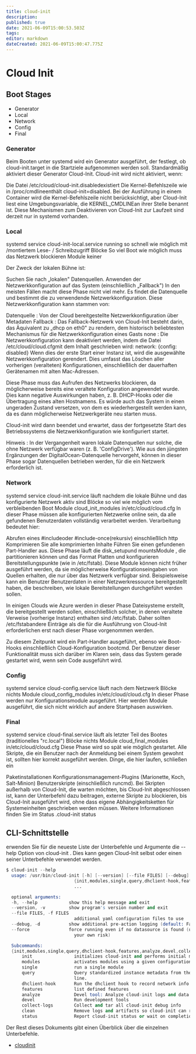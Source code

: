 ```yaml
---
title: cloud-init
description: 
published: true
date: 2021-06-09T15:00:53.503Z
tags: 
editor: markdown
dateCreated: 2021-06-09T15:00:47.775Z
---
```


# Cloud Init

## Boot Stages

* Generator
* Local
* Network
* Config
* Final

### Generator

Beim Booten unter systemd wird ein Generator ausgeführt, der festlegt, ob cloud-init.target in die Startziele aufgenommen werden soll. Standardmäßig aktiviert dieser Generator Cloud-Init. Cloud-init wird nicht aktiviert, wenn:

Die Datei /etc/cloud/cloud-init.disabledexistiert
Die Kernel-Befehlszeile wie in /proc/cmdlineenthält cloud-init=disabled. Bei der Ausführung in einem Container wird die Kernel-Befehlszeile nicht berücksichtigt, aber Cloud-Init liest eine Umgebungsvariable, die KERNEL_CMDLINEan ihrer Stelle benannt ist.
Diese Mechanismen zum Deaktivieren von Cloud-Init zur Laufzeit sind derzeit nur in systemd vorhanden.

### Local

systemd service    cloud-init-local.service
running     so schnell wie möglich mit /montiertem Lese- / Schreibzugriff
Blöcke    So viel Boot wie möglich muss das Netzwerk blockieren
Module    keiner

Der Zweck der lokalen Bühne ist:

Suchen Sie nach „lokalen" Datenquellen.
Anwenden der Netzwerkkonfiguration auf das System (einschließlich „Fallback")
In den meisten Fällen macht diese Phase nicht viel mehr. Es findet die Datenquelle und bestimmt die zu verwendende Netzwerkkonfiguration. Diese Netzwerkkonfiguration kann stammen von:

Datenquelle : Von der Cloud bereitgestellte Netzwerkkonfiguration über Metadaten
Fallback : Das Fallback-Netzwerk von Cloud-Init besteht darin, das Äquivalent zu „dhcp on eth0" zu rendern, dem historisch beliebtesten Mechanismus für die Netzwerkkonfiguration eines Gasts
none : Die Netzwerkkonfiguration kann deaktiviert werden, indem die Datei /etc/cloud/cloud.cfgmit dem Inhalt geschrieben wird: network: {config: disabled}
Wenn dies der erste Start einer Instanz ist, wird die ausgewählte Netzwerkkonfiguration gerendert. Dies umfasst das Löschen aller vorherigen (veralteten) Konfigurationen, einschließlich der dauerhaften Gerätenamen mit alten Mac-Adressen.

Diese Phase muss das Aufrufen des Netzwerks blockieren, da möglicherweise bereits eine veraltete Konfiguration angewendet wurde. Dies kann negative Auswirkungen haben, z. B. DHCP-Hooks oder die Übertragung eines alten Hostnamens. Es würde auch das System in einen ungeraden Zustand versetzen, von dem es wiederhergestellt werden kann, da es dann möglicherweise Netzwerkgeräte neu starten muss.

Cloud-init wird dann beendet und erwartet, dass der fortgesetzte Start des Betriebssystems die Netzwerkkonfiguration wie konfiguriert startet.

Hinweis : In der Vergangenheit waren lokale Datenquellen nur solche, die ohne Netzwerk verfügbar waren (z. B. 'ConfigDrive'). Wie aus den jüngsten Ergänzungen der DigitalOcean-Datenquelle hervorgeht, können in dieser Phase sogar Datenquellen betrieben werden, für die ein Netzwerk erforderlich ist.


### Network

systemd service    cloud-init.service
läuft    nachdem die lokale Bühne und das konfigurierte Netzwerk aktiv sind
Blöcke    so viel wie möglich vom verbleibenden Boot
Module    cloud_init_modules in/etc/cloud/cloud.cfg
In dieser Phase müssen alle konfigurierten Netzwerke online sein, da alle gefundenen Benutzerdaten vollständig verarbeitet werden. Verarbeitung bedeutet hier:

Abrufen eines #includeoder #include-once(rekursiv) einschließlich http
Komprimieren Sie alle komprimierten Inhalte
Führen Sie einen gefundenen Part-Handler aus.
Diese Phase läuft die disk_setupund mountsModule , die partitionieren können und das Format Platten und konfigurieren Bereitstellungspunkte (wie in /etc/fstab). Diese Module können nicht früher ausgeführt werden, da sie möglicherweise Konfigurationseingaben von Quellen erhalten, die nur über das Netzwerk verfügbar sind. Beispielsweise kann ein Benutzer Benutzerdaten in einer Netzwerkressource bereitgestellt haben, die beschreiben, wie lokale Bereitstellungen durchgeführt werden sollen.

In einigen Clouds wie Azure werden in dieser Phase Dateisysteme erstellt, die bereitgestellt werden sollen, einschließlich solcher, in denen veraltete Verweise (vorherige Instanz) enthalten sind /etc/fstab. Daher sollten /etc/fstabandere Einträge als die für die Ausführung von Cloud-Init erforderlichen erst nach dieser Phase vorgenommen werden.

Zu diesem Zeitpunkt wird ein Part-Handler ausgeführt, ebenso wie Boot-Hooks einschließlich Cloud-Konfiguration bootcmd. Der Benutzer dieser Funktionalität muss sich darüber im Klaren sein, dass das System gerade gestartet wird, wenn sein Code ausgeführt wird.

### Config

systemd service    cloud-config.service
läuft    nach dem Netzwerk
Blöcke    nichts
Module    cloud_config_modules in/etc/cloud/cloud.cfg
In dieser Phase werden nur Konfigurationsmodule ausgeführt. Hier werden Module ausgeführt, die sich nicht wirklich auf andere Startphasen auswirken.

### Final

systemd service    cloud-final.service
läuft    als letzter Teil des Bootes (traditionelles "rc.local")
Blöcke    nichts
Module    cloud_final_modules in/etc/cloud/cloud.cfg
Diese Phase wird so spät wie möglich gestartet. Alle Skripte, die ein Benutzer nach der Anmeldung bei einem System gewohnt ist, sollten hier korrekt ausgeführt werden. Dinge, die hier laufen, schließen ein

Paketinstallationen
Konfigurationsmanagement-Plugins (Marionette, Koch, Salt-Minion)
Benutzerskripte (einschließlich runcmd).
Bei Skripten außerhalb von Cloud-Init, die warten möchten, bis Cloud-Init abgeschlossen ist, kann der Unterbefehl dazu beitragen, externe Skripte zu blockieren, bis Cloud-Init ausgeführt wird, ohne dass eigene Abhängigkeitsketten für Systemeinheiten geschrieben werden müssen. Weitere Informationen finden Sie im Status .cloud-init status

## CLI-Schnittstelle

erwenden Sie für die neueste Liste der Unterbefehle und Argumente die --help Option von cloud-init . Dies kann gegen Cloud-Init selbst oder einen seiner Unterbefehle verwendet werden.

```s
$ cloud-init --help
  usage: /usr/bin/cloud-init [-h] [--version] [--file FILES] [--debug] [--force]
                          {init,modules,single,query,dhclient-hook,features,analyze,devel,collect-logs,clean,status}
                          ...

  optional arguments:
  -h, --help            show this help message and exit
  --version, -v         show program's version number and exit
  --file FILES, -f FILES
                          additional yaml configuration files to use
  --debug, -d           show additional pre-action logging (default: False)
  --force               force running even if no datasource is found (use at
                          your own risk)

  Subcommands:
  {init,modules,single,query,dhclient-hook,features,analyze,devel,collect-logs,clean,status}
      init                initializes cloud-init and performs initial modules
      modules             activates modules using a given configuration key
      single              run a single module
      query               Query standardized instance metadata from the command
                          line.
      dhclient-hook       Run the dhclient hook to record network info.
      features            list defined features
      analyze             Devel tool: Analyze cloud-init logs and data
      devel               Run development tools
      collect-logs        Collect and tar all cloud-init debug info
      clean               Remove logs and artifacts so cloud-init can re-run.
      status              Report cloud-init status or wait on completion.

```

Der Rest dieses Dokuments gibt einen Überblick über die einzelnen Unterbefehle.



* [cloudinit](https://cloudinit.readthedocs.io/en/latest/)